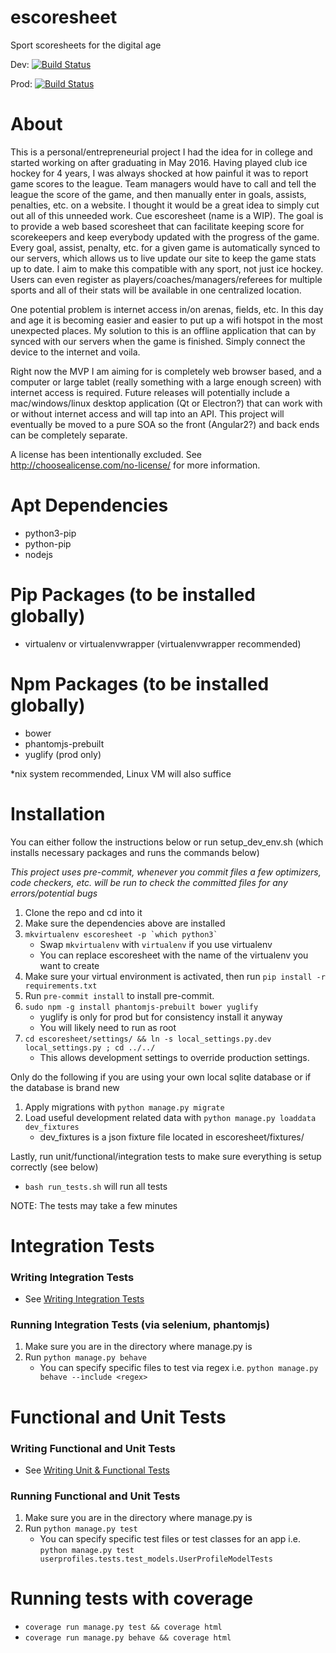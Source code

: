 # escoresheet
Sport scoresheets for the digital age

Dev: [![Build Status](https://travis-ci.org/hmgoalie35/escoresheet.svg?branch=dev)](https://travis-ci.org/hmgoalie35/escoresheet)

Prod: [![Build Status](https://travis-ci.org/hmgoalie35/escoresheet.svg?branch=master)](https://travis-ci.org/hmgoalie35/escoresheet)

# About
This is a personal/entrepreneurial project I had the idea for in college and started working on after graduating in May 2016. Having played club ice hockey for 4 years, I was always shocked at how painful it was to report game scores to the league. Team managers would have to call and tell the league the score of the game, and then manually enter in goals, assists, penalties, etc. on a website. I thought it would be a great idea to simply cut out all of this unneeded work. Cue escoresheet (name is a WIP). The goal is to provide a web based scoresheet that can facilitate keeping score for scorekeepers and keep everybody updated with the progress of the game. Every goal, assist, penalty, etc. for a given game is automatically synced to our servers, which allows us to live update our site to keep the game stats up to date. I aim to make this compatible with any sport, not just ice hockey. Users can even register as players/coaches/managers/referees for multiple sports and all of their stats will be available in one centralized location.

One potential problem is internet access in/on arenas, fields, etc. In this day and age it is becoming easier and easier to put up a wifi hotspot in the most unexpected places. My solution to this is an offline application that can by synced with our servers when the game is finished. Simply connect the device to the internet and voila. 

Right now the MVP I am aiming for is completely web browser based, and a computer or large tablet (really something with a large enough screen) with internet access is required. Future releases will potentially include a mac/windows/linux desktop application (Qt or Electron?) that can work with or without internet access and will tap into an API. This project will eventually be moved to a pure SOA so the front (Angular2?) and back ends can be completely separate.

A license has been intentionally excluded. See http://choosealicense.com/no-license/ for more information.

# Apt Dependencies

* python3-pip
* python-pip
* nodejs

# Pip Packages (to be installed globally)
* virtualenv or virtualenvwrapper (virtualenvwrapper recommended)

# Npm Packages (to be installed globally)
* bower
* phantomjs-prebuilt
* yuglify (prod only)

*nix system recommended, Linux VM will also suffice

# Installation

You can either follow the instructions below or run setup_dev_env.sh (which installs necessary packages and runs the commands below)

*This project uses pre-commit, whenever you commit files a few optimizers, code checkers, etc. will be run to check the committed files for any errors/potential bugs*

1. Clone the repo and cd into it
2. Make sure the dependencies above are installed
3. ```mkvirtualenv escoresheet -p `which python3` ```
    * Swap `mkvirtualenv` with `virtualenv` if you use virtualenv
    * You can replace escoresheet with the name of the virtualenv you want to create
4. Make sure your virtual environment is activated, then run `pip install -r requirements.txt`
5. Run `pre-commit install` to install pre-commit.
6. `sudo npm -g install phantomjs-prebuilt bower yuglify`
    * yuglify is only for prod but for consistency install it anyway
    * You will likely need to run as root
7. `cd escoresheet/settings/ && ln -s local_settings.py.dev local_settings.py ; cd ../../`
    * This allows development settings to override production settings.

Only do the following if you are using your own local sqlite database or if the database is brand new

1. Apply migrations with `python manage.py migrate`
2. Load useful development related data with `python manage.py loaddata dev_fixtures`
    * dev_fixtures is a json fixture file located in escoresheet/fixtures/


Lastly, run unit/functional/integration tests to make sure everything is setup correctly (see below)


* `bash run_tests.sh` will run all tests

NOTE: The tests may take a few minutes

# Integration Tests

### Writing Integration Tests
  * See [Writing Integration Tests](https://github.com/hmgoalie35/escoresheet/wiki/Writing-Integration-Tests)

### Running Integration Tests (via selenium, phantomjs)
1. Make sure you are in the directory where manage.py is
2. Run `python manage.py behave`
    * You can specify specific files to test via regex i.e. `python manage.py behave --include <regex>`

# Functional and Unit Tests

### Writing Functional and Unit Tests
  * See [Writing Unit & Functional Tests](https://github.com/hmgoalie35/escoresheet/wiki/Writing-Unit-&-Functional-Tests)

### Running Functional and Unit Tests
1. Make sure you are in the directory where manage.py is
2. Run `python manage.py test`
    * You can specify specific test files or test classes for an app i.e. `python manage.py test userprofiles.tests.test_models.UserProfileModelTests`

# Running tests with coverage
* `coverage run manage.py test && coverage html`
* `coverage run manage.py behave && coverage html`

